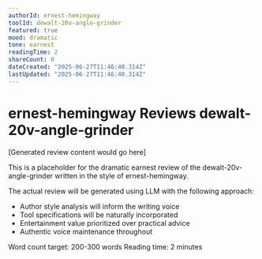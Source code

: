 ```yaml
---
authorId: ernest-hemingway
toolId: dewalt-20v-angle-grinder
featured: true
mood: dramatic
tone: earnest
readingTime: 2
shareCount: 0
dateCreated: "2025-06-27T11:46:40.314Z"
lastUpdated: "2025-06-27T11:46:40.314Z"
---
```


# ernest-hemingway Reviews dewalt-20v-angle-grinder

[Generated review content would go here]

This is a placeholder for the dramatic earnest review of the dewalt-20v-angle-grinder written in the style of ernest-hemingway.

The actual review will be generated using LLM with the following approach:
- Author style analysis will inform the writing voice
- Tool specifications will be naturally incorporated
- Entertainment value prioritized over practical advice
- Authentic voice maintenance throughout

Word count target: 200-300 words
Reading time: 2 minutes
